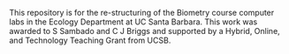 This repository is for the re-structuring of the Biometry course computer labs in the Ecology Department at UC Santa Barbara. This work was awarded to S Sambado and C J Briggs and supported by a Hybrid, Online, and Technology Teaching Grant from UCSB. 
